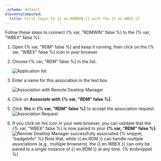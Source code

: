 ```yaml
---
_schema: default
eleventyComputed:
  title: First login to {{ en.RDMWIN }} with the {{ en.WBEX }}
---
```

Follow these steps to connect {% var, "RDMWIN" false %} to the {% var, "WBEX" false %}:

1. Open {% var, "RDM" false %} and keep it running, then click on the {% var, "WBEX" false %} icon in your browser.
2. Choose {% var, "RDM" false %} in the list.

   ![Application list](https://cdnweb.devolutions.net/docs/WEBX4004_2024_2.png "Application list")

3. Enter a name for this association in the text box.

   ![Association with Remote Desktop Manager](https://cdnweb.devolutions.net/docs/WEBX4005_2024_2.png "Association with Remote Desktop Manager")<br>

4. Click on ***Associate with*** **{% var, "RDM" false %}**.
5. Click ***Yes*** in **{% var, "RDM" false %}** to accept the association request. ![Association Request](https://cdnweb.devolutions.net/docs/WEBX4006_2024_2.png "Association Request")
6. If you click on the icon in your web browser, you can validate that the {% var, "WBEX" false %} is now paired to your **{% var, "RDM" false %}**. ![Remote Desktop Manager successfully associated](https://cdnweb.devolutions.net/docs/WEBX4007_2024_2.png "Remote Desktop Manager successfully associated") {% snippet, "badgeInfo" %}
      Note that, while {{ en.RDM }} can handle multiple associations (e.g., multiple browsers), the {{ en.WBEX }} can only be paired to a single instance of {{ en.RDM }} at any time.
      {% endsnippet %}